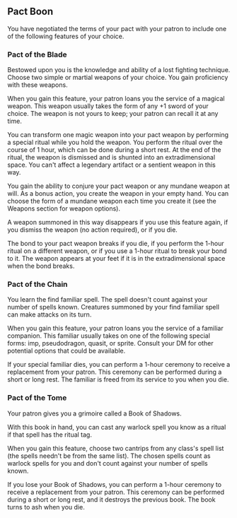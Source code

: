 ## Pact Boon
You have negotiated the terms of your pact with your patron to include one of the following features of your choice.

### Pact of the Blade
Bestowed upon you is the knowledge and ability of a lost fighting technique. Choose two simple or martial weapons of your choice. You gain proficiency with these weapons.

When you gain this feature, your patron loans you the service of a magical weapon. This weapon usually takes the form of any +1 sword of your choice. The weapon is not yours to keep; your patron can recall it at any time.

You can transform one magic weapon into your pact weapon by performing a special ritual while you hold the weapon. You perform the ritual over the course of 1 hour, which can be done during a short rest. At the end of the ritual, the weapon is dismissed and is shunted into an extradimensional space. You can't affect a legendary artifact or a sentient weapon in this way.

You gain the ability to conjure your pact weapon or any mundane weapon at will. As a bonus action, you create the weapon in your empty hand. You can choose the form of a mundane weapon each time you create it (see the Weapons section for weapon options).

A weapon summoned in this way disappears if you use this feature again, if you dismiss the weapon (no action required), or if you die.

The bond to your pact weapon breaks if you die, if you perform the 1-hour ritual on a different weapon, or if you use a 1-hour ritual to break your bond to it. The weapon appears at your feet if it is in the extradimensional space when the bond breaks.

### Pact of the Chain
You learn the find familiar spell. The spell doesn't count against your number of spells known. Creatures summoned by your find familiar spell can make attacks on its turn.

When you gain this feature, your patron loans you the service of a familiar companion. This familiar usually takes on one of the following special forms: imp, pseudodragon, quasit, or sprite. Consult your DM for other potential options that could be available.

If your special familiar dies, you can perform a 1-hour ceremony to receive a replacement from your patron. This ceremony can be performed during a short or long rest. The familiar is freed from its service to you when you die.

### Pact of the Tome
Your patron gives you a grimoire called a Book of Shadows.

With this book in hand, you can cast any warlock spell you know as a ritual if that spell has the ritual tag.

When you gain this feature, choose two cantrips from any class's spell list (the spells needn't be from the same list). The chosen spells count as warlock spells for you and don't count against your number of spells known.

If you lose your Book of Shadows, you can perform a 1-hour ceremony to receive a replacement from your patron. This ceremony can be performed during a short or long rest, and it destroys the previous book. The book turns to ash when you die.

<!--

-<< CHANGES >>-
- pacts have been tweaked
- pact of the chain explicitly allows attacks from familiar
- pact of the tome refers to spell list, not cantrip list
- pact of the blade summons on bonus action not action

-<< TODO >>-
- QC passes needed
-> this is an alpha ability
- review and revise

-<< COMMENTARY >>-
- this ability was quickly put together as a placeholder for something greater
- the pact boon is touched but once or twice (via invocations) with vanilla
- this gives an ultimate ability at level 19, preferably something stupid good (simple yet powerful)

-->
